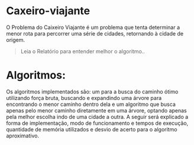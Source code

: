 # Caxeiro-viajante

O Problema do Caixeiro Viajante é um problema que tenta determinar a menor rota para percorrer 
uma série de cidades, retornando à cidade de origem.

>Leia o Relatório para entender melhor o algoritmo..

# Algoritmos:
Os algoritmos implementados são: um para a busca do caminho ótimo utilizando força bruta, buscando
e expandindo uma árvore para encontrando o menor caminho dentro dela e um algoritmo que busca
apenas pelo menor caminho diretamente em uma árvore, optando apenas pela melhor escolha indo de
uma cidade a outra. A seguir será explicado a forma de implementação, modo de funcionamento e
tempos de execução, quantidade de memória utilizados e desvio de acerto para o algoritmo
aproximativo.
